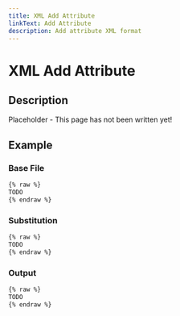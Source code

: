 ```yaml
---
title: XML Add Attribute
linkText: Add Attribute
description: Add attribute XML format
---
```


# XML Add Attribute

## Description

Placeholder - This page has not been written yet!

## Example

### Base File

```XML
{% raw %}
TODO
{% endraw %}
```

### Substitution

```XML
{% raw %}
TODO
{% endraw %}
```

### Output

```XML
{% raw %}
TODO
{% endraw %}
```
